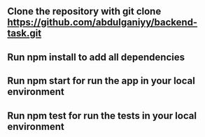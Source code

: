 ## Clone the repository with git clone https://github.com/abdulganiyy/backend-task.git

## Run npm install to add all dependencies

## Run npm start for run the app in your local environment

## Run npm test for run the tests in your local environment
